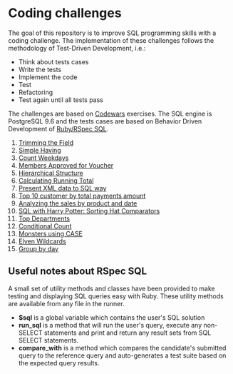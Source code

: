 # Coding challenges

The goal of this repository is to improve SQL programming skills with a coding challenge. The implementation of these challenges follows the methodology of Test-Driven Development, i.e.:

- Think about tests cases
- Write the tests
- Implement the code
- Test
- Refactoring
- Test again until all tests pass

The challenges are based on [Codewars](https://www.codewars.com/) exercises. The SQL engine is PostgreSQL 9.6 and the tests cases are based on Behavior Driven Development of [Ruby/RSpec SQL](https://docs.qualified.io/reference/languages/sql/rspec/#why-rubyrspec).

1. [Trimming the Field](challenge01)
2. [Simple Having](challenge02)
3. [Count Weekdays](challenge03)
4. [Members Approved for Voucher](challenge04)
5. [Hierarchical Structure](challenge05)
6. [Calculating Running Total](challenge06)
7. [Present XML data to SQL way](challenge07)
8. [Top 10 customer by total payments amount](challenge08)
9. [Analyzing the sales by product and date](challenge09)
10. [SQL with Harry Potter: Sorting Hat Comparators](challenge10)
11. [Top Departments](challenge11)
12. [Conditional Count](challenge12)
13. [Monsters using CASE](challenge13)
14. [Elven Wildcards](challenge14)
15. [Group by day](challenge15)

## Useful notes about RSpec SQL

A small set of utility methods and classes have been provided to make testing and displaying SQL queries easy with Ruby. These utility methods are available from any file in the runner.

- **$sql** is a global variable which contains the user's SQL solution
- **run_sql** is a method that will run the user's query, execute any non-SELECT statements and print and return any result sets from SQL SELECT statements.
- **compare_with** is a method which compares the candidate's submitted query to the reference query and auto-generates a test suite based on the expected query results.
